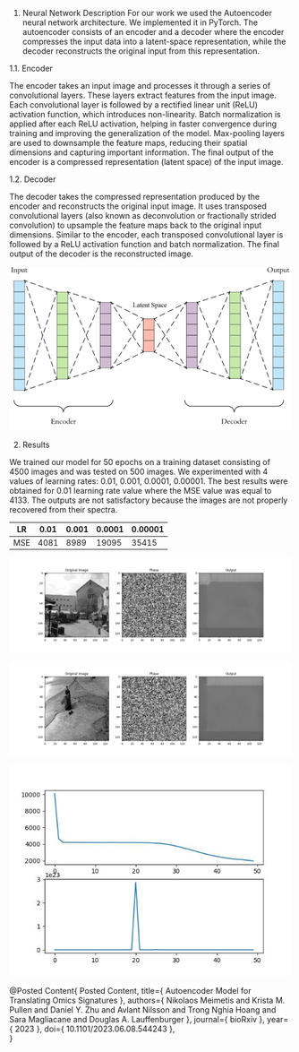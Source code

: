 1. Neural Network Description
For our work we used the Autoencoder neural network architecture. We implemented it in PyTorch. The autoencoder consists of an encoder and a decoder where the encoder compresses the input data into a latent-space representation, while the decoder reconstructs the original input from this representation.

1.1. Encoder

The encoder takes an input image and processes it through a series of convolutional layers. These layers extract features from the input image. Each convolutional layer is followed by a rectified linear unit (ReLU) activation function, which introduces non-linearity. Batch normalization is applied after each ReLU activation, helping in faster convergence during training and improving the generalization of the model. Max-pooling layers are used to downsample the feature maps, reducing their spatial dimensions and capturing important information. The final output of the encoder is a compressed representation (latent space) of the input image.


1.2. Decoder

The decoder takes the compressed representation produced by the encoder and reconstructs the original input image. It uses transposed convolutional layers (also known as deconvolution or fractionally strided convolution) to upsample the feature maps back to the original input dimensions. Similar to the encoder, each transposed convolutional layer is followed by a ReLU activation function and batch normalization. The final output of the decoder is the reconstructed image.

![Autoencoder Neural Network Architecutre](images/AE.png "Autoencoder Neural Network Architecutre")

2. Results

We trained our model for 50 epochs on a training dataset consisting of 4500 images and was tested on 500 images. We experimented with 4 values of learning rates: 0.01, 0.001, 0.0001, 0.00001. The best results were obtained for 0.01 learning rate value where the MSE value was equal to 4133. The outputs are not satisfactory because the images are not properly recovered from their spectra.

| LR    | 0.01 | 0.001 | 0.0001 | 0.00001 |
|-------|-----|--------|--------|---------|
| MSE   | 4081| 8989   | 19095  | 35415   |


![Example 1](images/example0.png "Results 1")

![Example 2](images/example200.png "Results 2")

![Loss graph for LR 0.01](images/plot0.01.png "Loss graph for LR 0.01")

@Posted Content{ Posted Content,
        title={ Autoencoder Model for Translating Omics Signatures },
        authors={ Nikolaos Meimetis and Krista M. Pullen and Daniel Y. Zhu and Avlant Nilsson and Trong Nghia Hoang and Sara Magliacane and Douglas A. Lauffenburger },
        journal={ bioRxiv },
        year={ 2023 }, 
        doi={ 10.1101/2023.06.08.544243 },  
      }